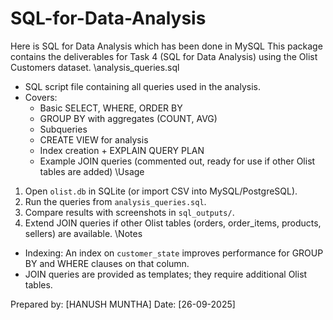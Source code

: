 # SQL-for-Data-Analysis
Here is SQL for Data Analysis which has been done in MySQL
This package contains the deliverables for Task 4 (SQL for Data Analysis) using
the Olist Customers dataset.
\\analysis_queries.sql
   - SQL script file containing all queries used in the analysis.
   - Covers:
     * Basic SELECT, WHERE, ORDER BY
     * GROUP BY with aggregates (COUNT, AVG)
     * Subqueries
     * CREATE VIEW for analysis
     * Index creation + EXPLAIN QUERY PLAN
     * Example JOIN queries (commented out, ready for use if other Olist tables are added)
\\Usage
1. Open `olist.db` in SQLite (or import CSV into MySQL/PostgreSQL).
2. Run the queries from `analysis_queries.sql`.
3. Compare results with screenshots in `sql_outputs/`.
4. Extend JOIN queries if other Olist tables (orders, order_items, products, sellers) are available.
\\Notes
- Indexing: An index on `customer_state` improves performance for GROUP BY and WHERE clauses on that column.
- JOIN queries are provided as templates; they require additional Olist tables.

Prepared by: [HANUSH MUNTHA]
Date: [26-09-2025]
